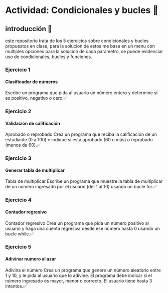 # Actividad: Condicionales y bucles 📌
## introducción 🧭
este repositorio trata de los 5 ejercicios sobre condicionales y bucles propuestos en clase, para la solucion de estos me base en un menu con multiples opciones para la solucion de cada parametro, se puede evidenciar uso de condicionales, bucles y funciones.

### Ejercicio 1
#### Clasificador de números 
Escribe un programa que pida al usuario un número entero y determine si es positivo, negativo o cero.✅

### Ejercicio 2
#### Validación de calificación
Aprobado o reprobado Crea un programa que reciba la calificación de un estudiante (0 a 100) e indique si está aprobado (60 o más) o reprobado (menos de 60).✅

### Ejercicio 3
#### Generar tabla de multiplicar
Tabla de multiplicar Escribe un programa que muestre la tabla de multiplicar de un número ingresado por el usuario (del 1 al 10) usando un bucle for.✅

### Ejercicio 4
#### Contador regresivo
Contador regresivo Crea un programa que pida un número positivo al usuario y haga una cuenta regresiva desde ese número hasta 0 usando un bucle while.✅

### Ejercicio 5 
#### Adivinar numero al azar
Adivina el número Crea un programa que genere un número aleatorio entre 1 y 10, y le pida al usuario que lo adivine. El programa debe indicar si el número ingresado es mayor, menor o correcto. El usuario tiene hasta 3 intentos.✅
